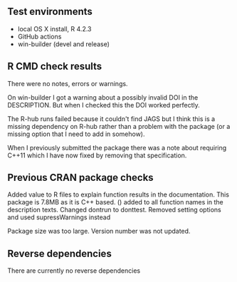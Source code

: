 ## Test environments
* local OS X install, R 4.2.3
* GitHub actions
* win-builder (devel and release)

## R CMD check results
There were no notes, errors or warnings.

On win-builder I got a warning about a possibly invalid DOI in the DESCRIPTION. But when I checked this the DOI worked perfectly. 

The R-hub runs failed because it couldn't find JAGS but I think this is a missing dependency on R-hub rather than a problem with the package (or a missing option that I need to add in somehow).

When I previously submitted the package there was a note about requiring C++11 which I have now fixed by removing that specification.

## Previous CRAN package checks
Added value to R files to explain function results in the documentation.
This package is 7.8MB as it is C++ based. 
() added to all function names in the description texts.
Changed dontrun to donttest.
Removed setting options and used supressWarnings instead

Package size was too large.
Version number was not updated.

## Reverse dependencies
There are currently no reverse dependencies